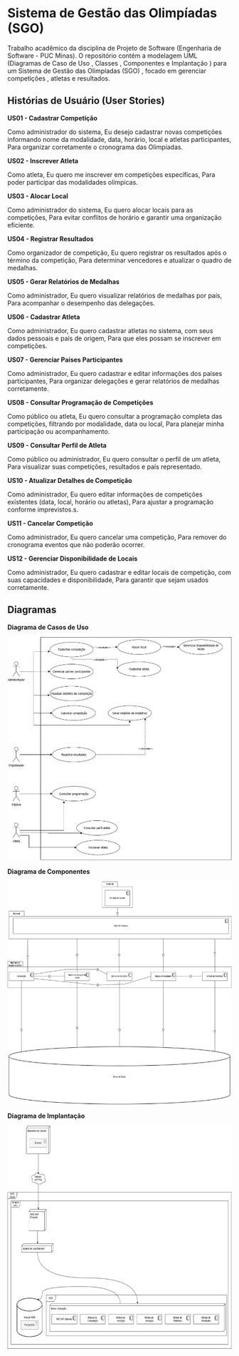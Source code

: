 # Sistema de Gestão das Olimpíadas (SGO) 
Trabalho acadêmico da disciplina de Projeto de Software (Engenharia de Software - PUC Minas). O repositório contém a modelagem UML (Diagramas de Caso de Uso , Classes , Componentes e Implantação ) para um Sistema de Gestão das Olimpíadas (SGO) , focado em gerenciar competições , atletas e resultados.

## Histórias de Usuário (User Stories)

**US01 - Cadastrar Competição**

Como administrador do sistema,
Eu desejo cadastrar novas competições informando nome da modalidade, data, horário, local e atletas participantes,
Para organizar corretamente o cronograma das Olimpíadas.

**US02 - Inscrever Atleta**

Como atleta,
Eu quero me inscrever em competições específicas,
Para poder participar das modalidades olímpicas.

**US03 - Alocar Local**

Como administrador do sistema,
Eu quero alocar locais para as competições,
Para evitar conflitos de horário e garantir uma organização eficiente.

**US04 - Registrar Resultados**

Como organizador de competição,
Eu quero registrar os resultados após o término da competição,
Para determinar vencedores e atualizar o quadro de medalhas.

**US05 - Gerar Relatórios de Medalhas**

Como administrador,
Eu quero visualizar relatórios de medalhas por país,
Para acompanhar o desempenho das delegações.

**US06 - Cadastrar Atleta**

Como administrador,
Eu quero cadastrar atletas no sistema, com seus dados pessoais e país de origem,
Para que eles possam se inscrever em competições.

**US07 - Gerenciar Países Participantes**

Como administrador,
Eu quero cadastrar e editar informações dos países participantes,
Para organizar delegações e gerar relatórios de medalhas corretamente.

**US08 - Consultar Programação de Competições**

Como público ou atleta,
Eu quero consultar a programação completa das competições, filtrando por modalidade, data ou local,
Para planejar minha participação ou acompanhamento.

**US09 - Consultar Perfil de Atleta**

Como público ou administrador,
Eu quero consultar o perfil de um atleta,
Para visualizar suas competições, resultados e país representado.

**US10 - Atualizar Detalhes de Competição**

Como administrador,
Eu quero editar informações de competições existentes (data, local, horário ou atletas),
Para ajustar a programação conforme imprevistos.s.

**US11 - Cancelar Competição**

Como administrador,
Eu quero cancelar uma competição,
Para remover do cronograma eventos que não poderão ocorrer.

**US12 - Gerenciar Disponibilidade de Locais**

Como administrador,
Eu quero cadastrar e editar locais de competição, com suas capacidades e disponibilidade,
Para garantir que sejam usados corretamente.




## Diagramas

**Diagrama de Casos de Uso**

<img width="950px" height="500px" src="https://github.com/IsabellaDias98/projeto-de-software-sgo/blob/main/imagens/diagrama-de-casos-de-uso.png"/> 

**Diagrama de Componentes**

<img width="950px" height="500px" src="https://github.com/IsabellaDias98/projeto-de-software-sgo/blob/main/imagens/diagrama-de-componentes.png"/> 

**Diagrama de Implantação**

<img width="950px" height="500px" src="https://github.com/IsabellaDias98/projeto-de-software-sgo/blob/main/imagens/diagrama-de-implanta%C3%A7%C3%A3o.png"/> 

